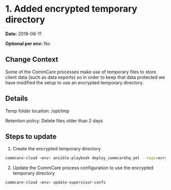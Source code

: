 # 1. Added encrypted temporary directory

**Date:** 2018-06-11

**Optional per env:** No



## Change Context
Some of the CommCare processes make use of temporary files to store client data
(such as data exports) so in order to keep that data protected we have modified
the setup to use an encrypted temporary directory.

## Details
Temp folder location: /opt/tmp

Retention policy: Delete files older than 2 days

## Steps to update
1. Create the encrypted temporary directory

```bash
commcare-cloud <env> ansible-playbook deploy_commcarehq.yml --tags=ecryptfs
```

2. Update the CommCare process configuration to use the encrypted temporary directory

```bash
commcare-cloud <env> update-supervisor-confs
```
